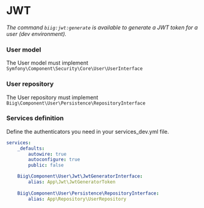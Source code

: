 JWT
===

_The command `biig:jwt:generate` is available to generate a JWT token for a user (dev environment)._ 

### User model

The User model must implement `Symfony\Component\Security\Core\User\UserInterface`

### User repository

The User repository must implement `Biig\Component\User\Persistence\RepositoryInterface`

### Services definition

Define the authenticators you need in your services_dev.yml file.
 
```yaml
services:
    _defaults:
        autowire: true
        autoconfigure: true
        public: false

    Biig\Component\User\Jwt\JwtGeneratorInterface:
        alias: App\Jwt\JwtGeneratorToken
    
    Biig\Component\User\Persistence\RepositoryInterface:
        alias: App\Repository\UserRepository

```

